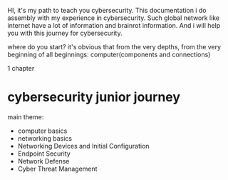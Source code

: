 HI, it's my path to teach you cybersecurity. This documentation i do assembly with my experience in cybersecurity. Such global network like internet have a lot of information and brainrot information. And i will help you with this journey for cybersecurity.

where do you start?
it's obvious that from the very depths, from the very beginning of all beginnings: computer(components and connections)

1 chapter



# cybersecurity junior journey
main theme: 
- computer basics
- networking basics
- Networking Devices and Initial Configuration
- Endpoint Security
- Network Defense
- Cyber Threat Management 
